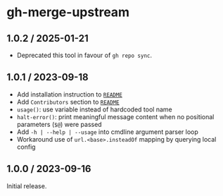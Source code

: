 # gh-merge-upstream

## 1.0.2 / 2025-01-21

- Deprecated this tool in favour of `gh repo sync`.

## 1.0.1 / 2023-09-18

- Add installation instruction to [`README`](./README.md)
- Add `Contributors` section to [`README`](./README.md)
- `usage()`: use variable instead of hardcoded tool name
- `halt-error()`: print meaningful message content when no positional parameters
  (`$@`) were passed
- Add `-h | --help | --usage` into cmdline argument parser loop
- Workaround use of `url.<base>.insteadOf` mapping by querying local config

## 1.0.0 / 2023-09-16

Initial release.
